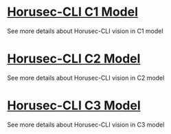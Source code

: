 
# [Horusec-CLI C1 Model](/Horusec-CLI/C1-Model/HOME)
  See more details about Horusec-CLI vision in C1 model

# [Horusec-CLI C2 Model](/Horusec-CLI/C2-Model/HOME)
  See more details about Horusec-CLI vision in C2 model

# [Horusec-CLI C3 Model](/Horusec-CLI/C3-Model/HOME)
  See more details about Horusec-CLI vision in C3 model